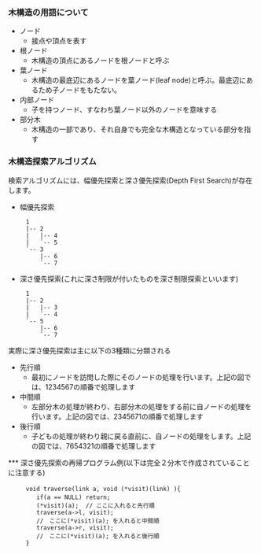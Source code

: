 ### 木構造の用語について
- ノード
  - 接点や頂点を表す
- 根ノード
  - 木構造の頂点にあるノードを根ノードと呼ぶ
- 葉ノード
  - 木構造の最底辺にあるノードを葉ノード(leaf node)と呼ぶ。最底辺にあるため子ノードをもたない。
- 内部ノード
  - 子を持つノード、すなわち葉ノード以外のノードを意味する
- 部分木
  - 木構造の一部であり、それ自身でも完全な木構造となっている部分を指す

### 木構造探索アルゴリズム
検索アルゴリズムには、幅優先探索と深さ優先探索(Depth First Search)が存在します。
- 幅優先探索
```
	 1
	 |-- 2
	 |   |-- 4
	 |   `-- 5
	 `-- 3
	     |-- 6
	     `-- 7
```

- 深さ優先探索(これに深さ制限が付いたものを深さ制限探索といいます)
```
	 1
	 |-- 2
	 |   |-- 3
	 |   `-- 4
	 `-- 5
	     |-- 6
	     `-- 7
```

実際に深さ優先探索は主に以下の3種類に分類される
- 先行順
  - 最初にノードを訪問した際にそのノードの処理を行います。上記の図では、1234567の順番で処理します
- 中間順
  - 左部分木の処理が終わり、右部分木の処理をする前に自ノードの処理を行います。上記の図では、2345671の順番で処理します
- 後行順
  - 子どもの処理が終わり親に戻る直前に、自ノードの処理をします。上記の図では、7654321の順番で処理します

*** 深さ優先探索の再帰プログラム例(以下は完全２分木で作成されていることに注意する)
```
	 void traverse(link a, void (*visit)(link) ){　
	 	if(a == NULL) return;　
	 	(*visit)(a);  // ここに入れると先行順
	 	traverse(a->l, visit);
	 	//　ここに(*visit)(a); を入れると中間順
	 	traverse(a->r, visit);
	 	//　ここに(*visit)(a); を入れると後行順
	 }
```
